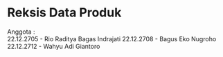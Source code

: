 # Reksis Data Produk
Anggota : <br>
22.12.2705 - Rio Raditya Bagas Indrajati
22.12.2708 - Bagus Eko Nugroho
22.12.2712 - Wahyu Adi Giantoro
